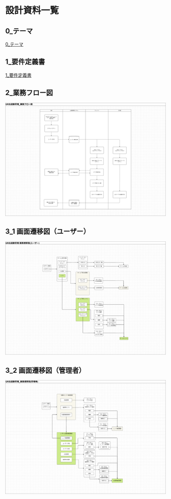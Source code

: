 # 設計資料一覧
## 0_テーマ
[0_テーマ](./0_テーマ.md)

## 1_要件定義書
[1_要件定義書](./1_要件定義書.md)

## 2_業務フロー図
![業務フロー図](./2_業務フロー図.png)

## 3_1 画面遷移図（ユーザー）
![画面遷移図（ユーザー）](./3_1_画面遷移図(ユーザー).png)

## 3_2 画面遷移図（管理者）
![画面遷移図（管理者）](./3_2_画面遷移図(管理者).png)
